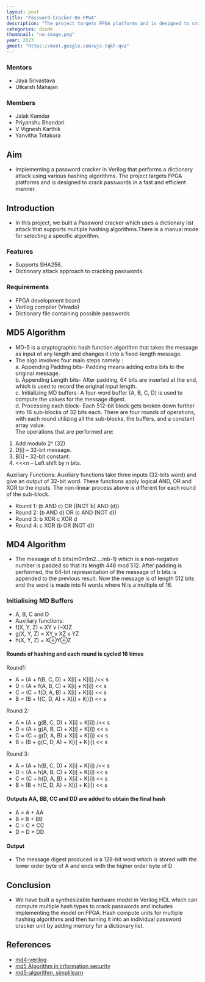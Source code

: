 ```yaml
---
layout: post
title: "Password-Cracker-On-FPGA"
description: "The project targets FPGA platforms and is designed to crack passwords in a fast and efficient manner."
categories: diode
thumbnail: "no-image.png"
year: 2023
gmeet: "https://meet.google.com/wjc-tqkh-qva"
---
```


### Mentors

- Jaya Srivastava
- Utkarsh Mahajan

### Members

- Jalak Kamdar
- Priyanshu Bhandari
- V Vignesh Karthik
- Yanvitha Totakura

## Aim

- Implementing a password cracker in Verilog that performs a dictionary attack using various hashing algorithms. The project targets FPGA platforms and is designed to crack passwords in a fast and efficient manner.

## Introduction

- In this project, we built a Password cracker which uses a dictionary list attack that supports multiple hashing algorithms.There is a manual mode for selecting a specific algorithm.

### Features

- Supports SHA256.
- Dictionary attack approach to cracking passwords.

### Requirements

- FPGA development board
- Verilog compiler (Vivado)
- Dictionary file containing possible passwords

## MD5 Algorithm

- MD-5 is a cryptographic hash function algorithm that takes the message as input of any length and changes it into a fixed-length message.
- The algo involves four main steps namely :  
a. Appending Padding bits- Padding means adding extra bits to the original message.  
b. Appending Length bits- After padding, 64 bits are inserted at the end, which is used to record the original input length.  
c. Initializing MD buffers- A four-word buffer (A, B, C, D) is used to compute the values for the message digest.  
d. Processing each block- Each 512-bit block gets broken down further into 16 sub-blocks of 32 bits each. There are four rounds of operations, with each round utilizing all the sub-blocks, the buffers, and a constant array value.  
The operations that are performed are:      
1. Add modulo 2^ (32)
2. D[i] – 32-bit message.
3. B[i] – 32-bit constant.
4. \<<<n – Left shift by n bits.

Auxiliary Functions: Auxiliary functions take three inputs (32-bits word) and give an output of 32-bit word. These functions apply logical AND, OR and XOR to the inputs. The non-linear process above is different for each round of the sub-block.

- Round 1: (b AND c) OR ((NOT b) AND (d))
- Round 2: (b AND d) OR (c AND (NOT d))
- Round 3: b XOR c XOR d
- Round 4: c XOR (b OR (NOT d))

## MD4 Algorithm

- The message of b bits(m0m1m2….mb-1) which is a non-negative number is padded so that its length 448 mod 512. After padding is performed, the 64-bit representation of the message of b bits is appended to the previous result. Now the message is of length 512 bits and the word is made into N words where N is a multiple of 16.

### Initialising MD Buffers

- A, B, C and D
- Auxiliary functions:
- f(X, Y, Z) = XY v (~X)Z
- g(X, Y, Z) = XY v XZ v YZ
- h(X, Y, Z) = X⊕Y⊕Z

#### Rounds of hashing and each round is cycled 16 times

Round1:
- A = (A + f(B, C, D) + X[i] + K[i]) /<< s
- D = (A + f(A, B, C) + X[i] + K[i]) << s
- C = (C + f(D, A, B) + X[i] + K[i]) << s
- B = (B + f(C, D, A) + X[i] + K[i]) << s

Round 2:
- A = (A + g(B, C, D) + X[i] + K[i]) /<< s
- D = (A + g(A, B, C) + X[i] + K[i]) << s
- C = (C + g(D, A, B) + X[i] + K[i]) << s
- B = (B + g(C, D, A) + X[i] + K[i]) << s

Round 3:
- A = (A + h(B, C, D) + X[i] + K[i]) /<< s
- D = (A + h(A, B, C) + X[i] + K[i]) << s
- C = (C + h(D, A, B) + X[i] + K[i]) << s
- B = (B + h(C, D, A) + X[i] + K[i]) << s

#### Outputs AA, BB, CC and DD are added to obtain the final hash

- A = A + AA
- B = B + BB
- C = C + CC
- D = D + DD

#### Output

- The message digest produced is a 128-bit word which is stored with the lower order byte of A and ends with the higher order byte of D

## Conclusion

- We have built a synthesizable hardware model in Verilog HDL which can compute multiple hash types to crack passwords and includes implementing the model on FPGA. Hash compute units for multiple hashing algorithms and then turning it into an individual password cracker unit by adding memory for a dictionary list.

## References

- [md4-verilog](https://github.com/matthiaskonrath/md4-verilog/tree/main/Implementations/Verilog)
- [md5 Algorithm in information security](https://www.comparitech.com/blog/information-security/md5-algorithm-with-examples/)
- [md5-algorithm, simplilearn](https://www.simplilearn.com/tutorials/cyber-security-tutorial/md5-algorithm)
